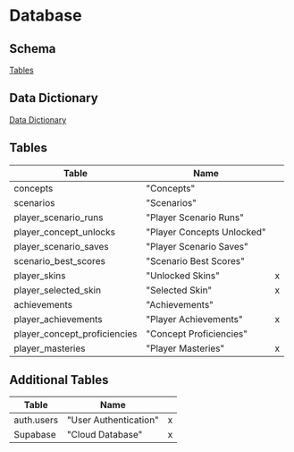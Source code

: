 # Database

## Schema

[Tables](../assets/sql/schema.sql)

## Data Dictionary

[Data Dictionary](../assets/sql/Data%20Dictionary.md)

## Tables

| Table                        | Name                       |     |
| ---------------------------- | -------------------------- | --- |
| concepts                     | "Concepts"                 |     |
| scenarios                    | "Scenarios"                |     |
| player_scenario_runs         | "Player Scenario Runs"     |     |
| player_concept_unlocks       | "Player Concepts Unlocked" |     |
| player_scenario_saves        | "Player Scenario Saves"    |     |
| scenario_best_scores         | "Scenario Best Scores"     |     |
| player_skins                 | "Unlocked Skins"           | x   |
| player_selected_skin         | "Selected Skin"            | x   |
| achievements                 | "Achievements"             |     |
| player_achievements          | "Player Achievements"      | x   |
| player_concept_proficiencies | "Concept Proficiencies"    |     |
| player_masteries             | "Player Masteries"         | x   |

## Additional Tables

| Table      | Name                  |     |
| ---------- | --------------------- | --- |
| auth.users | "User Authentication" | x   |
| Supabase   | "Cloud Database"      | x   |
